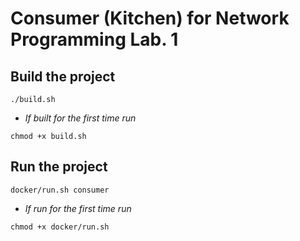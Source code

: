 # Consumer (Kitchen) for Network Programming Lab. 1 

## Build the project

```
./build.sh
```
* _If built for the first time run_
```
chmod +x build.sh
```
## Run the project

```
docker/run.sh consumer
```
* _If run for the first time run_
```
chmod +x docker/run.sh
```